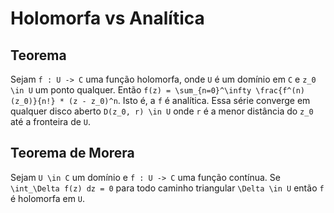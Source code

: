Holomorfa vs Analítica
======================

Teorema
-------
Sejam `f : U -> C` uma função holomorfa, onde `U` é um domínio em `C` e `z_0 \in U` um ponto qualquer. Então
`f(z) = \sum_{n=0}^\infty \frac{f^(n)(z_0)}{n!} * (z - z_0)^n`. Isto é, a `f` é analítica. Essa série converge
em qualquer disco aberto `D(z_0, r) \in U` onde `r` é a menor distância do `z_0` até a fronteira de `U`.

Teorema de Morera
-----------------
Sejam `U \in C` um domínio e `f : U -> C` uma função contínua. Se `\int_\Delta f(z) dz = 0` para todo caminho
triangular `\Delta \in U` então `f` é holomorfa em `U`.
